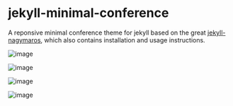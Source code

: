 # jekyll-minimal-conference

A reponsive minimal conference theme for jekyll based on the great [jekyll-nagymaros](https://github.com/piazzai/jekyll-nagymaros), which also contains installation and usage instructions.

![image](https://github.com/user-attachments/assets/4b4a45ee-6f6d-453c-bfe8-52ecbd409737)

![image](https://github.com/user-attachments/assets/71d1b803-6077-4571-8409-4d924ffa9217)

![image](https://github.com/user-attachments/assets/5d1ce871-f4e8-4eb4-bb49-ab9174c6a6bc)

![image](https://github.com/user-attachments/assets/c0edc4bd-6de8-4923-a1c7-abcb8cc138c8)

